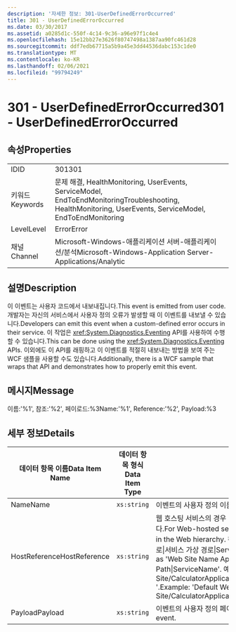 ```yaml
---
description: '자세한 정보: 301-UserDefinedErrorOccurred'
title: 301 - UserDefinedErrorOccurred
ms.date: 03/30/2017
ms.assetid: a0285d1c-550f-4c14-9c36-a96e97f1c4e4
ms.openlocfilehash: 15e12bb27e3626f80747498a1387aa90fc461d28
ms.sourcegitcommit: ddf7edb67715a5b9a45e3dd44536dabc153c1de0
ms.translationtype: MT
ms.contentlocale: ko-KR
ms.lasthandoff: 02/06/2021
ms.locfileid: "99794249"
---
```

# <a name="301---userdefinederroroccurred"></a><span data-ttu-id="765de-103">301 - UserDefinedErrorOccurred</span><span class="sxs-lookup"><span data-stu-id="765de-103">301 - UserDefinedErrorOccurred</span></span>

## <a name="properties"></a><span data-ttu-id="765de-104">속성</span><span class="sxs-lookup"><span data-stu-id="765de-104">Properties</span></span>  
  
|||  
|-|-|  
|<span data-ttu-id="765de-105">ID</span><span class="sxs-lookup"><span data-stu-id="765de-105">ID</span></span>|<span data-ttu-id="765de-106">301</span><span class="sxs-lookup"><span data-stu-id="765de-106">301</span></span>|  
|<span data-ttu-id="765de-107">키워드</span><span class="sxs-lookup"><span data-stu-id="765de-107">Keywords</span></span>|<span data-ttu-id="765de-108">문제 해결, HealthMonitoring, UserEvents, ServiceModel, EndToEndMonitoring</span><span class="sxs-lookup"><span data-stu-id="765de-108">Troubleshooting, HealthMonitoring, UserEvents, ServiceModel, EndToEndMonitoring</span></span>|  
|<span data-ttu-id="765de-109">Level</span><span class="sxs-lookup"><span data-stu-id="765de-109">Level</span></span>|<span data-ttu-id="765de-110">Error</span><span class="sxs-lookup"><span data-stu-id="765de-110">Error</span></span>|  
|<span data-ttu-id="765de-111">채널</span><span class="sxs-lookup"><span data-stu-id="765de-111">Channel</span></span>|<span data-ttu-id="765de-112">Microsoft-Windows-애플리케이션 서버-애플리케이션/분석</span><span class="sxs-lookup"><span data-stu-id="765de-112">Microsoft-Windows-Application Server-Applications/Analytic</span></span>|  
  
## <a name="description"></a><span data-ttu-id="765de-113">설명</span><span class="sxs-lookup"><span data-stu-id="765de-113">Description</span></span>  

 <span data-ttu-id="765de-114">이 이벤트는 사용자 코드에서 내보내집니다.</span><span class="sxs-lookup"><span data-stu-id="765de-114">This event is emitted from user code.</span></span> <span data-ttu-id="765de-115">개발자는 자신의 서비스에서 사용자 정의 오류가 발생할 때 이 이벤트를 내보낼 수 있습니다.</span><span class="sxs-lookup"><span data-stu-id="765de-115">Developers can emit this event when a custom-defined error occurs in their service.</span></span> <span data-ttu-id="765de-116">이 작업은 <xref:System.Diagnostics.Eventing> API를 사용하여 수행할 수 있습니다.</span><span class="sxs-lookup"><span data-stu-id="765de-116">This can be done using the <xref:System.Diagnostics.Eventing> APIs.</span></span> <span data-ttu-id="765de-117">이외에도 이 API를 래핑하고 이 이벤트를 적절히 내보내는 방법을 보여 주는 WCF 샘플을 사용할 수도 있습니다.</span><span class="sxs-lookup"><span data-stu-id="765de-117">Additionally, there is a WCF sample that wraps that API and demonstrates how to properly emit this event.</span></span>  
  
## <a name="message"></a><span data-ttu-id="765de-118">메시지</span><span class="sxs-lookup"><span data-stu-id="765de-118">Message</span></span>  

 <span data-ttu-id="765de-119">이름:'%1', 참조:'%2', 페이로드:%3</span><span class="sxs-lookup"><span data-stu-id="765de-119">Name:'%1', Reference:'%2', Payload:%3</span></span>  
  
## <a name="details"></a><span data-ttu-id="765de-120">세부 정보</span><span class="sxs-lookup"><span data-stu-id="765de-120">Details</span></span>  
  
|<span data-ttu-id="765de-121">데이터 항목 이름</span><span class="sxs-lookup"><span data-stu-id="765de-121">Data Item Name</span></span>|<span data-ttu-id="765de-122">데이터 항목 형식</span><span class="sxs-lookup"><span data-stu-id="765de-122">Data Item Type</span></span>|<span data-ttu-id="765de-123">설명</span><span class="sxs-lookup"><span data-stu-id="765de-123">Description</span></span>|  
|--------------------|--------------------|-----------------|  
|<span data-ttu-id="765de-124">Name</span><span class="sxs-lookup"><span data-stu-id="765de-124">Name</span></span>|`xs:string`|<span data-ttu-id="765de-125">이벤트의 사용자 정의 이름입니다.</span><span class="sxs-lookup"><span data-stu-id="765de-125">The user-defined name of the event.</span></span>|  
|<span data-ttu-id="765de-126">HostReference</span><span class="sxs-lookup"><span data-stu-id="765de-126">HostReference</span></span>|`xs:string`|<span data-ttu-id="765de-127">웹 호스팅 서비스의 경우 이 필드는 웹 계층의 서비스를 고유하게 식별합니다.</span><span class="sxs-lookup"><span data-stu-id="765de-127">For Web-hosted services, this field uniquely identifies the service in the Web hierarchy.</span></span> <span data-ttu-id="765de-128">해당 형식은 ' 웹 사이트 이름 응용 프로그램 가상 경로&#124;서비스 가상 경로&#124;ServiceName '으로 정의 됩니다.</span><span class="sxs-lookup"><span data-stu-id="765de-128">Its format is defined as 'Web Site Name Application Virtual Path&#124;Service Virtual Path&#124;ServiceName'.</span></span> <span data-ttu-id="765de-129">예: ' Default Web Site/CalculatorApplication&#124;/CalculatorService.svc&#124;CalculatorService '.</span><span class="sxs-lookup"><span data-stu-id="765de-129">Example: 'Default Web Site/CalculatorApplication&#124;/CalculatorService.svc&#124;CalculatorService'.</span></span>|  
|<span data-ttu-id="765de-130">Payload</span><span class="sxs-lookup"><span data-stu-id="765de-130">Payload</span></span>|`xs:string`|<span data-ttu-id="765de-131">이벤트의 사용자 정의 페이로드입니다.</span><span class="sxs-lookup"><span data-stu-id="765de-131">The user-defined payload of the event.</span></span>|
